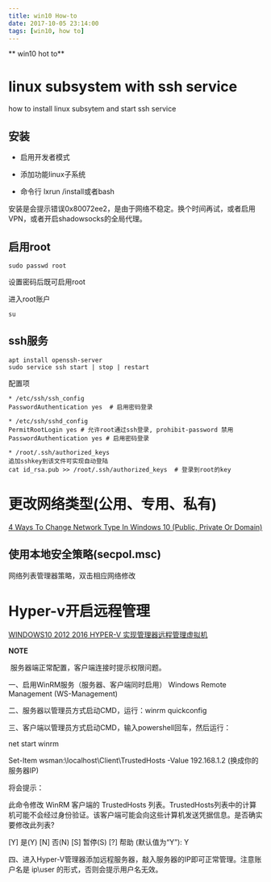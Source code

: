 ```yaml
---
title: win10 How-to
date: 2017-10-05 23:14:00
tags: [win10, how to]
---
```

** win10 hot to**

<!--more-->

# linux subsystem with ssh service

how to install linux subsytem and start ssh service

## 安装

- 启用开发者模式

- 添加功能linux子系统

- 命令行 lxrun /install或者bash


安装是会提示错误0x80072ee2，是由于网络不稳定。换个时间再试，或者启用VPN，或者开启shadowsocks的全局代理。

## 启用root

`sudo passwd root`

设置密码后既可启用root

进入root账户

`su`

## ssh服务

```
apt install openssh-server
sudo service ssh start | stop | restart
```

配置项 

```
* /etc/ssh/ssh_config
PasswordAuthentication yes  # 启用密码登录

* /etc/ssh/sshd_config
PermitRootLogin yes # 允许root通过ssh登录, prohibit-password 禁用
PasswordAuthentication yes # 启用密码登录

* /root/.ssh/authorized_keys
追加sshkey到该文件可实现自动登陆
cat id_rsa.pub >> /root/.ssh/authorized_keys  # 登录到root的key
```

# 更改网络类型(公用、专用、私有)

[4 Ways To Change Network Type In Windows 10 (Public, Private Or Domain)](https://www.itechtics.com/change-network-type-windows-10/)

## 使用本地安全策略(secpol.msc)

网络列表管理器策略，双击相应网络修改

# Hyper-v开启远程管理

[WINDOWS10 2012 2016 HYPER-V 实现管理器远程管理虚拟机](http://www.junww.com/server/2017/0422/237.html)

**NOTE**

​	服务器端正常配置，客户端连接时提示权限问题。

一、启用WinRM服务（服务器、客户端同时启用）
Windows Remote Management (WS-Management)

二、服务器以管理员方式启动CMD，运行：winrm quickconfig

三、客户端以管理员方式启动CMD，输入powershell回车，然后运行：

net start winrm

Set-Item wsman:\localhost\Client\TrustedHosts -Value 192.168.1.2     (换成你的服务器IP)

将会提示：

此命令修改 WinRM 客户端的 TrustedHosts 列表。TrustedHosts列表中的计算机可能不会经过身份验证。该客户端可能会向这些计算机发送凭据信息。是否确实要修改此列表?

[Y] 是(Y) [N] 否(N) [S] 暂停(S) [?] 帮助 (默认值为“Y”): Y

四、进入Hyper-V管理器添加远程服务器，敲入服务器的IP即可正常管理。注意账户名是 ip\user 的形式，否则会提示用户名无效。

